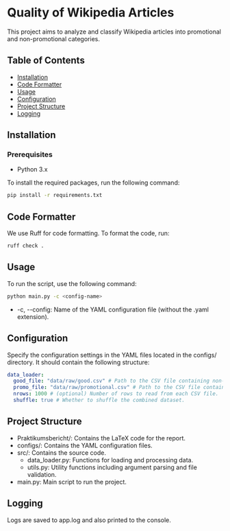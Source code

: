 # Quality of Wikipedia Articles

This project aims to analyze and classify Wikipedia articles into promotional and non-promotional categories.

## Table of Contents

- [Installation](#installation)
- [Code Formatter](#code-formatter)
- [Usage](#usage)
- [Configuration](#configuration)
- [Project Structure](#project-structure)
- [Logging](#logging)

## Installation

### Prerequisites

- Python 3.x

To install the required packages, run the following command:

```sh
pip install -r requirements.txt
```

## Code Formatter

We use Ruff for code formatting. To format the code, run:

```sh
ruff check .
```

## Usage

To run the script, use the following command:

```sh
python main.py -c <config-name>
```

- -c, --config: Name of the YAML configuration file (without the .yaml extension).

## Configuration

Specify the configuration settings in the YAML files located in the configs/ directory. It should contain the following structure:

```yaml
data_loader:
  good_file: "data/raw/good.csv" # Path to the CSV file containing non-promotional text data.
  promo_file: "data/raw/promotional.csv" # Path to the CSV file containing promotional text data.
  nrows: 1000 # (optional) Number of rows to read from each CSV file.
  shuffle: true # Whether to shuffle the combined dataset.
```

## Project Structure

- Praktikumsbericht/: Contains the LaTeX code for the report.
- configs/: Contains the YAML configuration files.
- src/: Contains the source code.
  - data_loader.py: Functions for loading and processing data.
  - utils.py: Utility functions including argument parsing and file validation.
- main.py: Main script to run the project.

## Logging

Logs are saved to app.log and also printed to the console.
